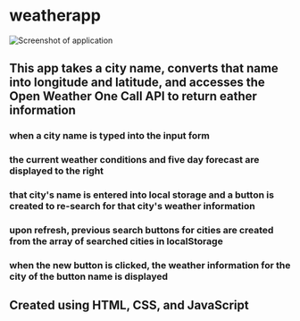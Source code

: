 # weatherapp
![Screenshot of application](../assets/images/weatherapp.png)
## This app takes a city name, converts that name into longitude and latitude, and accesses the Open Weather One Call API to return eather information

### when a city name is typed into the input form
### the current weather conditions and five day forecast are displayed to the right
### that city's name is entered into local storage and a button is created to re-search for that city's weather information
### upon refresh, previous search buttons for cities are created from the array of searched cities in localStorage
### when the new button is clicked, the weather information for the city of the button name is displayed

## Created using HTML, CSS, and JavaScript
